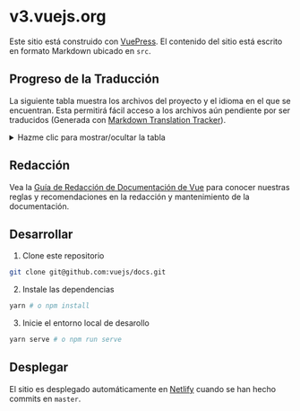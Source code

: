 # v3.vuejs.org

Este sitio está construido con [VuePress](https://vuepress.vuejs.org/). El contenido del sitio está escrito en formato Markdown ubicado en `src`.

## Progreso de la Traducción

La siguiente tabla muestra los archivos del proyecto y el idioma en el que se encuentran. Esta permitirá fácil acceso a los archivos aún pendiente por ser traducidos (Generada con [Markdown Translation Tracker](https://github.com/lagp0310/markdown-docs-translation-tracker)).

<details>
  <summary>Hazme clic para mostrar/ocultar la tabla</summary>

  | Filename | Language
  |---|---|
  |[src/README.md](src/README.md)|Spanish :white_check_mark:|
  |[src/api/application-api.md](src/api/application-api.md)|Spanish :white_check_mark:|
  |[src/api/application-config.md](src/api/application-config.md)|Spanish :white_check_mark:|
  |[src/api/built-in-components.md](src/api/built-in-components.md)|Spanish :white_check_mark:|
  |[src/api/directives.md](src/api/directives.md)|Spanish :white_check_mark:|
  |[src/api/global-api.md](src/api/global-api.md)|Spanish :white_check_mark:|
  |[src/api/index.md](src/api/index.md)|Spanish :white_check_mark:|
  |[src/api/instance-methods.md](src/api/instance-methods.md)|Spanish :white_check_mark:|
  |[src/api/instance-properties.md](src/api/instance-properties.md)|Spanish :white_check_mark:|
  |[src/api/options-api.md](src/api/options-api.md)|Spanish :white_check_mark:|
  |[src/api/options-assets.md](src/api/options-assets.md)|Spanish :white_check_mark:|
  |[src/api/options-composition.md](src/api/options-composition.md)|Spanish :white_check_mark:|
  |[src/api/options-data.md](src/api/options-data.md)|Spanish :white_check_mark:|
  |[src/api/options-dom.md](src/api/options-dom.md)|Spanish :white_check_mark:|
  |[src/api/options-lifecycle-hooks.md](src/api/options-lifecycle-hooks.md)|Spanish :white_check_mark:|
  |[src/api/options-misc.md](src/api/options-misc.md)|Spanish :white_check_mark:|
  |[src/api/reactivity-api.md](src/api/reactivity-api.md)|Spanish :white_check_mark:|
  |[src/api/special-attributes.md](src/api/special-attributes.md)|Spanish :white_check_mark:|
  |[src/examples/commits.md](src/examples/commits.md)|Spanish :white_check_mark:|
  |[src/examples/elastic-header.md](src/examples/elastic-header.md)|Spanish :white_check_mark:|
  |[src/examples/grid-component.md](src/examples/grid-component.md)|Spanish :white_check_mark:|
  |[src/examples/markdown.md](src/examples/markdown.md)|Spanish :white_check_mark:|
  |[src/examples/modal.md](src/examples/modal.md)|Spanish :white_check_mark:|
  |[src/examples/select2.md](src/examples/select2.md)|Spanish :white_check_mark:|
  |[src/examples/svg.md](src/examples/svg.md)|Spanish :white_check_mark:|
  |[src/examples/todomvc.md](src/examples/todomvc.md)|Spanish :white_check_mark:|
  |[src/examples/tree-view.md](src/examples/tree-view.md)|Spanish :white_check_mark:|
  |[src/guide/change-detection.md](src/guide/change-detection.md)|Spanish :white_check_mark:|
  |[src/guide/class-and-style.md](src/guide/class-and-style.md)|Spanish :white_check_mark:|
  |[src/guide/component-attrs.md](src/guide/component-attrs.md)|Spanish :white_check_mark:|
  |[src/guide/component-basics.md](src/guide/component-basics.md)|Spanish :white_check_mark:|
  |[src/guide/component-custom-events.md](src/guide/component-custom-events.md)|Spanish :white_check_mark:|
  |[src/guide/component-dynamic-async.md](src/guide/component-dynamic-async.md)|Spanish :white_check_mark:|
  |[src/guide/component-edge-cases.md](src/guide/component-edge-cases.md)|Spanish :white_check_mark:|
  |[src/guide/component-props.md](src/guide/component-props.md)|Spanish :white_check_mark:|
  |[src/guide/component-provide-inject.md](src/guide/component-provide-inject.md)|Spanish :white_check_mark:|
  |[src/guide/component-registration.md](src/guide/component-registration.md)|Spanish :white_check_mark:|
  |[src/guide/component-slots.md](src/guide/component-slots.md)|Spanish :white_check_mark:|
  |[src/guide/component-template-refs.md](src/guide/component-template-refs.md)|Spanish :white_check_mark:|
  |[src/guide/composition-api-introduction.md](src/guide/composition-api-introduction.md)|Spanish :white_check_mark:|
  |[src/guide/composition-api-lifecycle-hooks.md](src/guide/composition-api-lifecycle-hooks.md)|Spanish :white_check_mark:|
  |[src/guide/composition-api-provide-inject.md](src/guide/composition-api-provide-inject.md)|Spanish :white_check_mark:|
  |[src/guide/composition-api-setup.md](src/guide/composition-api-setup.md)|Spanish :white_check_mark:|
  |[src/guide/composition-api-template-refs.md](src/guide/composition-api-template-refs.md)|Spanish :white_check_mark:|
  |[src/guide/computed.md](src/guide/computed.md)|Spanish :white_check_mark:|
  |[src/guide/conditional.md](src/guide/conditional.md)|Spanish :white_check_mark:|
  |[src/guide/custom-directive.md](src/guide/custom-directive.md)|Spanish :white_check_mark:|
  |[src/guide/data-methods.md](src/guide/data-methods.md)|Spanish :white_check_mark:|
  |[src/guide/events.md](src/guide/events.md)|Spanish :white_check_mark:|
  |[src/guide/forms.md](src/guide/forms.md)|Spanish :white_check_mark:|
  |[src/guide/installation.md](src/guide/installation.md)|Spanish :white_check_mark:|
  |[src/guide/instance.md](src/guide/instance.md)|Spanish :white_check_mark:|
  |[src/guide/introduction.md](src/guide/introduction.md)|Spanish :white_check_mark:|
  |[src/guide/list.md](src/guide/list.md)|Spanish :white_check_mark:|
  |[src/guide/mixins.md](src/guide/mixins.md)|Spanish :white_check_mark:|
  |[src/guide/mobile.md](src/guide/mobile.md)|Spanish :white_check_mark:|
  |[src/guide/optimizations.md](src/guide/optimizations.md)|Spanish :white_check_mark:|
  |[src/guide/plugins.md](src/guide/plugins.md)|Spanish :white_check_mark:|
  |[src/guide/reactivity-computed-watchers.md](src/guide/reactivity-computed-watchers.md)|Spanish :white_check_mark:|
  |[src/guide/reactivity-fundamentals.md](src/guide/reactivity-fundamentals.md)|Spanish :white_check_mark:|
  |[src/guide/reactivity.md](src/guide/reactivity.md)|Spanish :white_check_mark:|
  |[src/guide/render-function.md](src/guide/render-function.md)|Spanish :white_check_mark:|
  |[src/guide/routing.md](src/guide/routing.md)|Spanish :white_check_mark:|
  |[src/guide/security.md](src/guide/security.md)|Spanish :white_check_mark:|
  |[src/guide/single-file-component.md](src/guide/single-file-component.md)|Spanish :white_check_mark:|
  |[src/guide/ssr.md](src/guide/ssr.md)|Spanish :white_check_mark:|
  |[src/guide/state-management.md](src/guide/state-management.md)|Spanish :white_check_mark:|
  |[src/guide/teleport.md](src/guide/teleport.md)|Spanish :white_check_mark:|
  |[src/guide/template-syntax.md](src/guide/template-syntax.md)|Spanish :white_check_mark:|
  |[src/guide/testing.md](src/guide/testing.md)|Spanish :white_check_mark:|
  |[src/guide/tooling/deployment.md](src/guide/tooling/deployment.md)|Spanish :white_check_mark:|
  |[src/guide/transitions-enterleave.md](src/guide/transitions-enterleave.md)|Spanish :white_check_mark:|
  |[src/guide/transitions-list.md](src/guide/transitions-list.md)|Spanish :white_check_mark:|
  |[src/guide/transitions-overview.md](src/guide/transitions-overview.md)|Spanish :white_check_mark:|
  |[src/guide/transitions-state.md](src/guide/transitions-state.md)|Spanish :white_check_mark:|
  |[src/guide/typescript-support.md](src/guide/typescript-support.md)|Spanish :white_check_mark:|
  |[src/guide/web-components.md](src/guide/web-components.md)|Spanish :white_check_mark:|
  |[src/search/README.md](src/search/README.md)|Spanish :white_check_mark:|
  |[src/.vuepress/theme/README.md](src/.vuepress/theme/README.md)|English :x:|
  |[src/api/basic-reactivity.md](src/api/basic-reactivity.md)|English :x:|
  |[src/api/composition-api.md](src/api/composition-api.md)|English :x:|
  |[src/api/computed-watch-api.md](src/api/computed-watch-api.md)|English :x:|
  |[src/api/effect-scope.md](src/api/effect-scope.md)|English :x:|
  |[src/api/refs-api.md](src/api/refs-api.md)|English :x:|
  |[src/api/sfc-script-setup.md](src/api/sfc-script-setup.md)|English :x:|
  |[src/api/sfc-spec.md](src/api/sfc-spec.md)|English :x:|
  |[src/api/sfc-style.md](src/api/sfc-style.md)|English :x:|
  |[src/api/sfc-tooling.md](src/api/sfc-tooling.md)|English :x:|
  |[src/coc/index.md](src/coc/index.md)|English :x:|
  |[src/community/join.md](src/community/join.md)|English :x:|
  |[src/community/partners.md](src/community/partners.md)|English :x:|
  |[src/community/team.md](src/community/team.md)|English :x:|
  |[src/community/themes.md](src/community/themes.md)|English :x:|
  |[src/cookbook/automatic-global-registration-of-base-components.md](src/cookbook/automatic-global-registration-of-base-components.md)|English :x:|
  |[src/cookbook/debugging-in-vscode.md](src/cookbook/debugging-in-vscode.md)|English :x:|
  |[src/cookbook/editable-svg-icons.md](src/cookbook/editable-svg-icons.md)|English :x:|
  |[src/cookbook/index.md](src/cookbook/index.md)|English :x:|
  |[src/guide/a11y-basics.md](src/guide/a11y-basics.md)|English :x:|
  |[src/guide/a11y-resources.md](src/guide/a11y-resources.md)|English :x:|
  |[src/guide/a11y-semantics.md](src/guide/a11y-semantics.md)|English :x:|
  |[src/guide/a11y-standards.md](src/guide/a11y-standards.md)|English :x:|
  |[src/guide/contributing/doc-style-guide.md](src/guide/contributing/doc-style-guide.md)|English :x:|
  |[src/guide/contributing/translations.md](src/guide/contributing/translations.md)|English :x:|
  |[src/guide/contributing/writing-guide.md](src/guide/contributing/writing-guide.md)|English :x:|
  |[src/guide/migration/array-refs.md](src/guide/migration/array-refs.md)|English :x:|
  |[src/guide/migration/async-components.md](src/guide/migration/async-components.md)|English :x:|
  |[src/guide/migration/attribute-coercion.md](src/guide/migration/attribute-coercion.md)|English :x:|
  |[src/guide/migration/attrs-includes-class-style.md](src/guide/migration/attrs-includes-class-style.md)|English :x:|
  |[src/guide/migration/children.md](src/guide/migration/children.md)|English :x:|
  |[src/guide/migration/custom-directives.md](src/guide/migration/custom-directives.md)|English :x:|
  |[src/guide/migration/custom-elements-interop.md](src/guide/migration/custom-elements-interop.md)|English :x:|
  |[src/guide/migration/data-option.md](src/guide/migration/data-option.md)|English :x:|
  |[src/guide/migration/emits-option.md](src/guide/migration/emits-option.md)|English :x:|
  |[src/guide/migration/events-api.md](src/guide/migration/events-api.md)|English :x:|
  |[src/guide/migration/filters.md](src/guide/migration/filters.md)|English :x:|
  |[src/guide/migration/fragments.md](src/guide/migration/fragments.md)|English :x:|
  |[src/guide/migration/functional-components.md](src/guide/migration/functional-components.md)|English :x:|
  |[src/guide/migration/global-api-treeshaking.md](src/guide/migration/global-api-treeshaking.md)|English :x:|
  |[src/guide/migration/global-api.md](src/guide/migration/global-api.md)|English :x:|
  |[src/guide/migration/inline-template-attribute.md](src/guide/migration/inline-template-attribute.md)|English :x:|
  |[src/guide/migration/introduction.md](src/guide/migration/introduction.md)|English :x:|
  |[src/guide/migration/key-attribute.md](src/guide/migration/key-attribute.md)|English :x:|
  |[src/guide/migration/keycode-modifiers.md](src/guide/migration/keycode-modifiers.md)|English :x:|
  |[src/guide/migration/listeners-removed.md](src/guide/migration/listeners-removed.md)|English :x:|
  |[src/guide/migration/migration-build.md](src/guide/migration/migration-build.md)|English :x:|
  |[src/guide/migration/mount-changes.md](src/guide/migration/mount-changes.md)|English :x:|
  |[src/guide/migration/props-data.md](src/guide/migration/props-data.md)|English :x:|
  |[src/guide/migration/props-default-this.md](src/guide/migration/props-default-this.md)|English :x:|
  |[src/guide/migration/render-function-api.md](src/guide/migration/render-function-api.md)|English :x:|
  |[src/guide/migration/slots-unification.md](src/guide/migration/slots-unification.md)|English :x:|
  |[src/guide/migration/suspense.md](src/guide/migration/suspense.md)|English :x:|
  |[src/guide/migration/transition-as-root.md](src/guide/migration/transition-as-root.md)|English :x:|
  |[src/guide/migration/transition-group.md](src/guide/migration/transition-group.md)|English :x:|
  |[src/guide/migration/transition.md](src/guide/migration/transition.md)|English :x:|
  |[src/guide/migration/v-bind.md](src/guide/migration/v-bind.md)|English :x:|
  |[src/guide/migration/v-if-v-for.md](src/guide/migration/v-if-v-for.md)|English :x:|
  |[src/guide/migration/v-model.md](src/guide/migration/v-model.md)|English :x:|
  |[src/guide/migration/v-on-native-modifier-removed.md](src/guide/migration/v-on-native-modifier-removed.md)|English :x:|
  |[src/guide/migration/vnode-lifecycle-events.md](src/guide/migration/vnode-lifecycle-events.md)|English :x:|
  |[src/guide/migration/watch.md](src/guide/migration/watch.md)|English :x:|
  |[src/guide/ssr/build-config.md](src/guide/ssr/build-config.md)|English :x:|
  |[src/guide/ssr/getting-started.md](src/guide/ssr/getting-started.md)|English :x:|
  |[src/guide/ssr/hydration.md](src/guide/ssr/hydration.md)|English :x:|
  |[src/guide/ssr/introduction.md](src/guide/ssr/introduction.md)|English :x:|
  |[src/guide/ssr/routing.md](src/guide/ssr/routing.md)|English :x:|
  |[src/guide/ssr/server.md](src/guide/ssr/server.md)|English :x:|
  |[src/guide/ssr/structure.md](src/guide/ssr/structure.md)|English :x:|
  |[src/guide/ssr/universal.md](src/guide/ssr/universal.md)|English :x:|
  |[src/style-guide/README.md](src/style-guide/README.md)|English :x:|
  |[src/support-vuejs/README.md](src/support-vuejs/README.md)|English :x:|
</details>

## Redacción

Vea la [Guía de Redacción de Documentación de Vue](https://v3.vuejs.org/guide/writing-guide.html) para conocer nuestras reglas y recomendaciones en la redacción y mantenimiento de la documentación.

## Desarrollar

1. Clone este repositorio

```bash
git clone git@github.com:vuejs/docs.git
```

2. Instale las dependencias

```bash
yarn # o npm install
```

3. Inicie el entorno local de desarollo

```bash
yarn serve # o npm run serve
```

## Desplegar

El sitio es desplegado automáticamente en [Netlify](https://www.netlify.com/) cuando se han hecho commits en `master`.
